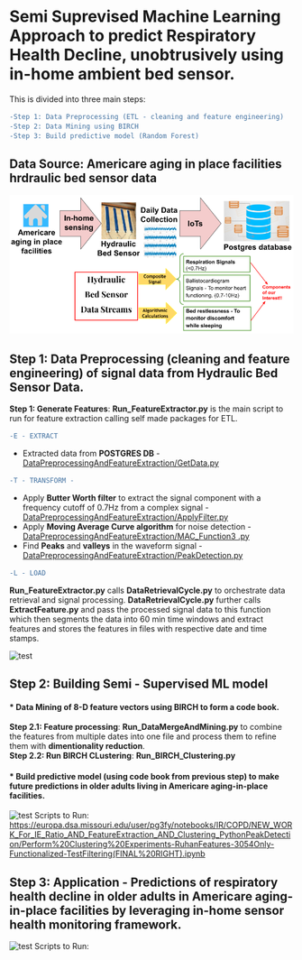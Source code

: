 # Semi Suprevised Machine Learning Approach to predict Respiratory Health Decline, unobtrusively using in-home ambient bed sensor.


This is divided into three main steps:<br>
```diff
-Step 1: Data Preprocessing (ETL - cleaning and feature engineering)
-Step 2: Data Mining using BIRCH
-Step 3: Build predictive model (Random Forest) 
```

## Data Source: Americare aging in place facilities hrdraulic bed sensor data
![test](https://github.com/pallavig702/Predicting-Repiratory-Health-Decline-Leveraging-In-Home-Ambient-Sensing/blob/main/Images/DataSource.png)


## Step 1: Data Preprocessing (cleaning and feature engineering) of signal data from Hydraulic Bed Sensor Data.<br>
**Step 1: Generate Features**: **Run_FeatureExtractor.py** is the main script to run for feature extraction calling self made packages for ETL.
```diff
-E - EXTRACT
```
  * Extracted data from **POSTGRES DB** - [DataPreprocessingAndFeatureExtraction/GetData.py](https://github.com/pallavig702/Predicting-Repiratory-Health-Decline-Leveraging-In-Home-Ambient-Sensing/blob/main/DataPreprocessingAndFeatureExtraction/GetData.py) 
```diff
-T - TRANSFORM -
```
  * Apply **Butter Worth filter** to extract the signal component with a frequency cutoff of 0.7Hz from a complex signal - [DataPreprocessingAndFeatureExtraction/ApplyFilter.py](https://github.com/pallavig702/Predicting-Repiratory-Health-Decline-Leveraging-In-Home-Ambient-Sensing/blob/main/DataPreprocessingAndFeatureExtraction/ApplyFilter.py) 
  * Apply **Moving Average Curve algorithm** for noise detection - [DataPreprocessingAndFeatureExtraction/MAC_Function3 .py](https://github.com/pallavig702/Predicting-Repiratory-Health-Decline-Leveraging-In-Home-Ambient-Sensing/blob/main/DataPreprocessingAndFeatureExtraction/MAC_Function3%20.py)
  * Find **Peaks** and **valleys** in the waveform signal - [DataPreprocessingAndFeatureExtraction/PeakDetection.py](https://github.com/pallavig702/Predicting-Repiratory-Health-Decline-Leveraging-In-Home-Ambient-Sensing/edit/main/DataPreprocessingAndFeatureExtraction/PeakDetection.py)
```diff
-L - LOAD
```

**Run_FeatureExtractor.py** calls **DataRetrievalCycle.py** to orchestrate data retrieval and signal processing. **DataRetrievalCycle.py** further calls **ExtractFeature.py** and pass the processed signal data to this function which then segments the data into 60 min time windows and extract features and stores the features in files with respective date and time stamps.

![test](https://github.com/pallavig702/Predictive-Modeling---Hydraulic-Bed-Sensor-Data-/blob/main/Images/Data_preprocessing.png)
## Step 2: Building Semi - Supervised ML model
#### * Data Mining of 8-D feature vectors using BIRCH to form a code book.<br>
**Step 2.1: Feature processing**: **Run_DataMergeAndMining.py** to combine the features from multiple dates into one file and process them to refine them with **dimentionality reduction**.<br>
**Step 2.2: Run BIRCH CLustering**: **Run_BIRCH_Clustering.py** <br>
#### * Build predictive model (using code book from previous step) to make future predictions in older adults living in Americare aging-in-place facilities.<br>
![test](https://github.com/pallavig702/Predictive-Modeling---Hydraulic-Bed-Sensor-Data-/blob/main/Images/ModelBuilding.png)
Scripts to Run:
https://europa.dsa.missouri.edu/user/pg3fy/notebooks/IR/COPD/NEW_WORK_For_IE_Ratio_AND_FeatureExtraction_AND_Clustering_PythonPeakDetection/Perform%20Clustering%20Experiments-RuhanFeatures-3054Only-Functionalized-TestFiltering(FINAL%20RIGHT).ipynb
## Step 3: Application - Predictions of respiratory health decline in older adults in Americare aging-in-place facilities by leveraging in-home sensor health monitoring framework.
![test](https://github.com/pallavig702/Predictive-Modeling---Hydraulic-Bed-Sensor-Data-/blob/main/Images/FuturePredictions.png)
Scripts to Run:
